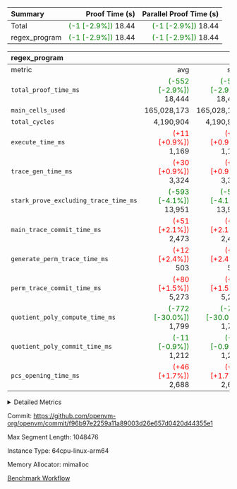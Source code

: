 | Summary | Proof Time (s) | Parallel Proof Time (s) |
|:---|---:|---:|
| Total | <span style='color: green'>(-1 [-2.9%])</span> 18.44 | <span style='color: green'>(-1 [-2.9%])</span> 18.44 |
| regex_program | <span style='color: green'>(-1 [-2.9%])</span> 18.44 | <span style='color: green'>(-1 [-2.9%])</span> 18.44 |


| regex_program |||||
|:---|---:|---:|---:|---:|
|metric|avg|sum|max|min|
| `total_proof_time_ms ` | <span style='color: green'>(-552 [-2.9%])</span> 18,444 | <span style='color: green'>(-552 [-2.9%])</span> 18,444 | <span style='color: green'>(-552 [-2.9%])</span> 18,444 | <span style='color: green'>(-552 [-2.9%])</span> 18,444 |
| `main_cells_used     ` |  165,028,173 |  165,028,173 |  165,028,173 |  165,028,173 |
| `total_cycles        ` |  4,190,904 |  4,190,904 |  4,190,904 |  4,190,904 |
| `execute_time_ms     ` | <span style='color: red'>(+11 [+0.9%])</span> 1,169 | <span style='color: red'>(+11 [+0.9%])</span> 1,169 | <span style='color: red'>(+11 [+0.9%])</span> 1,169 | <span style='color: red'>(+11 [+0.9%])</span> 1,169 |
| `trace_gen_time_ms   ` | <span style='color: red'>(+30 [+0.9%])</span> 3,324 | <span style='color: red'>(+30 [+0.9%])</span> 3,324 | <span style='color: red'>(+30 [+0.9%])</span> 3,324 | <span style='color: red'>(+30 [+0.9%])</span> 3,324 |
| `stark_prove_excluding_trace_time_ms` | <span style='color: green'>(-593 [-4.1%])</span> 13,951 | <span style='color: green'>(-593 [-4.1%])</span> 13,951 | <span style='color: green'>(-593 [-4.1%])</span> 13,951 | <span style='color: green'>(-593 [-4.1%])</span> 13,951 |
| `main_trace_commit_time_ms` | <span style='color: red'>(+51 [+2.1%])</span> 2,473 | <span style='color: red'>(+51 [+2.1%])</span> 2,473 | <span style='color: red'>(+51 [+2.1%])</span> 2,473 | <span style='color: red'>(+51 [+2.1%])</span> 2,473 |
| `generate_perm_trace_time_ms` | <span style='color: red'>(+12 [+2.4%])</span> 503 | <span style='color: red'>(+12 [+2.4%])</span> 503 | <span style='color: red'>(+12 [+2.4%])</span> 503 | <span style='color: red'>(+12 [+2.4%])</span> 503 |
| `perm_trace_commit_time_ms` | <span style='color: red'>(+80 [+1.5%])</span> 5,273 | <span style='color: red'>(+80 [+1.5%])</span> 5,273 | <span style='color: red'>(+80 [+1.5%])</span> 5,273 | <span style='color: red'>(+80 [+1.5%])</span> 5,273 |
| `quotient_poly_compute_time_ms` | <span style='color: green'>(-772 [-30.0%])</span> 1,799 | <span style='color: green'>(-772 [-30.0%])</span> 1,799 | <span style='color: green'>(-772 [-30.0%])</span> 1,799 | <span style='color: green'>(-772 [-30.0%])</span> 1,799 |
| `quotient_poly_commit_time_ms` | <span style='color: green'>(-11 [-0.9%])</span> 1,212 | <span style='color: green'>(-11 [-0.9%])</span> 1,212 | <span style='color: green'>(-11 [-0.9%])</span> 1,212 | <span style='color: green'>(-11 [-0.9%])</span> 1,212 |
| `pcs_opening_time_ms ` | <span style='color: red'>(+46 [+1.7%])</span> 2,688 | <span style='color: red'>(+46 [+1.7%])</span> 2,688 | <span style='color: red'>(+46 [+1.7%])</span> 2,688 | <span style='color: red'>(+46 [+1.7%])</span> 2,688 |



<details>
<summary>Detailed Metrics</summary>

| group | num_segments | keygen_time_ms | commit_exe_time_ms |
| --- | --- | --- | --- |
| regex_program | 1 | 729 | 47 | 

| group | air_name | quotient_deg | interactions | constraints |
| --- | --- | --- | --- | --- |
| regex_program | AccessAdapterAir<16> | 2 | 5 | 14 | 
| regex_program | AccessAdapterAir<2> | 2 | 5 | 14 | 
| regex_program | AccessAdapterAir<32> | 2 | 5 | 14 | 
| regex_program | AccessAdapterAir<4> | 2 | 5 | 14 | 
| regex_program | AccessAdapterAir<64> | 2 | 5 | 14 | 
| regex_program | AccessAdapterAir<8> | 2 | 5 | 14 | 
| regex_program | BitwiseOperationLookupAir<8> | 2 | 2 | 4 | 
| regex_program | KeccakVmAir | 2 | 321 | 4,571 | 
| regex_program | MemoryMerkleAir<8> | 2 | 4 | 40 | 
| regex_program | PersistentBoundaryAir<8> | 2 | 3 | 6 | 
| regex_program | PhantomAir | 2 | 3 | 5 | 
| regex_program | Poseidon2PeripheryAir<BabyBearParameters>, 1> | 2 | 1 | 286 | 
| regex_program | ProgramAir | 1 | 1 | 4 | 
| regex_program | RangeTupleCheckerAir<2> | 1 | 1 | 4 | 
| regex_program | VariableRangeCheckerAir | 1 | 1 | 4 | 
| regex_program | VmAirWrapper<Rv32BaseAluAdapterAir, BaseAluCoreAir<4, 8> | 2 | 19 | 43 | 
| regex_program | VmAirWrapper<Rv32BaseAluAdapterAir, LessThanCoreAir<4, 8> | 2 | 17 | 39 | 
| regex_program | VmAirWrapper<Rv32BaseAluAdapterAir, ShiftCoreAir<4, 8> | 2 | 23 | 90 | 
| regex_program | VmAirWrapper<Rv32BranchAdapterAir, BranchEqualCoreAir<4> | 2 | 11 | 25 | 
| regex_program | VmAirWrapper<Rv32BranchAdapterAir, BranchLessThanCoreAir<4, 8> | 2 | 13 | 41 | 
| regex_program | VmAirWrapper<Rv32CondRdWriteAdapterAir, Rv32JalLuiCoreAir> | 2 | 10 | 22 | 
| regex_program | VmAirWrapper<Rv32HintStoreAdapterAir, Rv32HintStoreCoreAir> | 2 | 15 | 17 | 
| regex_program | VmAirWrapper<Rv32JalrAdapterAir, Rv32JalrCoreAir> | 2 | 16 | 20 | 
| regex_program | VmAirWrapper<Rv32LoadStoreAdapterAir, LoadSignExtendCoreAir<4, 8> | 2 | 18 | 33 | 
| regex_program | VmAirWrapper<Rv32LoadStoreAdapterAir, LoadStoreCoreAir<4> | 2 | 17 | 38 | 
| regex_program | VmAirWrapper<Rv32MultAdapterAir, DivRemCoreAir<4, 8> | 2 | 25 | 88 | 
| regex_program | VmAirWrapper<Rv32MultAdapterAir, MulHCoreAir<4, 8> | 2 | 24 | 38 | 
| regex_program | VmAirWrapper<Rv32MultAdapterAir, MultiplicationCoreAir<4, 8> | 2 | 19 | 26 | 
| regex_program | VmAirWrapper<Rv32RdWriteAdapterAir, Rv32AuipcCoreAir> | 2 | 11 | 15 | 
| regex_program | VmConnectorAir | 2 | 3 | 9 | 

| group | air_name | segment | rows | prep_cols | perm_cols | main_cols | cells |
| --- | --- | --- | --- | --- | --- | --- | --- |
| regex_program | AccessAdapterAir<2> | 0 | 64 |  | 24 | 11 | 2,240 | 
| regex_program | AccessAdapterAir<4> | 0 | 32 |  | 24 | 13 | 1,184 | 
| regex_program | AccessAdapterAir<8> | 0 | 131,072 |  | 24 | 17 | 5,373,952 | 
| regex_program | BitwiseOperationLookupAir<8> | 0 | 65,536 | 3 | 8 | 2 | 655,360 | 
| regex_program | KeccakVmAir | 0 | 32 |  | 1,288 | 3,164 | 142,464 | 
| regex_program | MemoryMerkleAir<8> | 0 | 131,072 |  | 20 | 32 | 6,815,744 | 
| regex_program | PersistentBoundaryAir<8> | 0 | 131,072 |  | 12 | 20 | 4,194,304 | 
| regex_program | PhantomAir | 0 | 512 |  | 12 | 6 | 9,216 | 
| regex_program | Poseidon2PeripheryAir<BabyBearParameters>, 1> | 0 | 16,384 |  | 8 | 300 | 5,046,272 | 
| regex_program | ProgramAir | 0 | 131,072 |  | 8 | 10 | 2,359,296 | 
| regex_program | RangeTupleCheckerAir<2> | 0 | 524,288 | 2 | 8 | 1 | 4,718,592 | 
| regex_program | VariableRangeCheckerAir | 0 | 262,144 | 2 | 8 | 1 | 2,359,296 | 
| regex_program | VmAirWrapper<Rv32BaseAluAdapterAir, BaseAluCoreAir<4, 8> | 0 | 2,097,152 |  | 80 | 36 | 243,269,632 | 
| regex_program | VmAirWrapper<Rv32BaseAluAdapterAir, LessThanCoreAir<4, 8> | 0 | 65,536 |  | 40 | 37 | 5,046,272 | 
| regex_program | VmAirWrapper<Rv32BaseAluAdapterAir, ShiftCoreAir<4, 8> | 0 | 262,144 |  | 52 | 53 | 27,525,120 | 
| regex_program | VmAirWrapper<Rv32BranchAdapterAir, BranchEqualCoreAir<4> | 0 | 524,288 |  | 48 | 26 | 38,797,312 | 
| regex_program | VmAirWrapper<Rv32BranchAdapterAir, BranchLessThanCoreAir<4, 8> | 0 | 262,144 |  | 56 | 32 | 23,068,672 | 
| regex_program | VmAirWrapper<Rv32CondRdWriteAdapterAir, Rv32JalLuiCoreAir> | 0 | 131,072 |  | 44 | 18 | 8,126,464 | 
| regex_program | VmAirWrapper<Rv32HintStoreAdapterAir, Rv32HintStoreCoreAir> | 0 | 16,384 |  | 36 | 26 | 1,015,808 | 
| regex_program | VmAirWrapper<Rv32JalrAdapterAir, Rv32JalrCoreAir> | 0 | 131,072 |  | 36 | 28 | 8,388,608 | 
| regex_program | VmAirWrapper<Rv32LoadStoreAdapterAir, LoadSignExtendCoreAir<4, 8> | 0 | 1,024 |  | 76 | 35 | 113,664 | 
| regex_program | VmAirWrapper<Rv32LoadStoreAdapterAir, LoadStoreCoreAir<4> | 0 | 2,097,152 |  | 72 | 40 | 234,881,024 | 
| regex_program | VmAirWrapper<Rv32MultAdapterAir, DivRemCoreAir<4, 8> | 0 | 128 |  | 104 | 57 | 20,608 | 
| regex_program | VmAirWrapper<Rv32MultAdapterAir, MulHCoreAir<4, 8> | 0 | 256 |  | 100 | 39 | 35,584 | 
| regex_program | VmAirWrapper<Rv32MultAdapterAir, MultiplicationCoreAir<4, 8> | 0 | 65,536 |  | 80 | 31 | 7,274,496 | 
| regex_program | VmAirWrapper<Rv32RdWriteAdapterAir, Rv32AuipcCoreAir> | 0 | 65,536 |  | 28 | 21 | 3,211,264 | 
| regex_program | VmConnectorAir | 0 | 2 | 1 | 12 | 4 | 32 | 

| group | segment | trace_gen_time_ms | total_proof_time_ms | total_cycles | total_cells | stark_prove_excluding_trace_time_ms | quotient_poly_compute_time_ms | quotient_poly_commit_time_ms | perm_trace_commit_time_ms | pcs_opening_time_ms | main_trace_commit_time_ms | main_cells_used | generate_perm_trace_time_ms | execute_time_ms |
| --- | --- | --- | --- | --- | --- | --- | --- | --- | --- | --- | --- | --- | --- | --- |
| regex_program | 0 | 3,324 | 18,444 | 4,190,904 | 632,452,480 | 13,951 | 1,799 | 1,212 | 5,273 | 2,688 | 2,473 | 165,028,173 | 503 | 1,169 | 

</details>


Commit: https://github.com/openvm-org/openvm/commit/f96b97e2259a11a89003d26e657d0420d44355e1

Max Segment Length: 1048476

Instance Type: 64cpu-linux-arm64

Memory Allocator: mimalloc

[Benchmark Workflow](https://github.com/openvm-org/openvm/actions/runs/12740820494)
